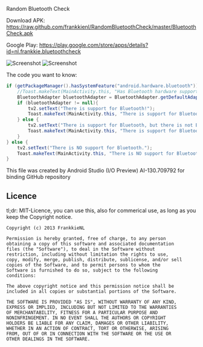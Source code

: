 Random Bluetooth Check

Download APK: https://raw.github.com/frankkienl/RandomBluetoothCheck/master/BluetoothCheck.apk

Google Play: https://play.google.com/store/apps/details?id=nl.frankkie.bluetoothcheck

![Screenshot](https://raw.github.com/frankkienl/RandomBluetoothCheck/master/device-2013-06-21-211350.png "pic1")
![Screenshot](https://raw.github.com/frankkienl/RandomBluetoothCheck/master/device-2013-06-21-211422.png "pic2")

The code you want to know:
```Java
if (getPackageManager().hasSystemFeature("android.hardware.bluetooth")){
    //Toast.makeText(MainActivity.this, "Has Bluetooth hardware support", Toast.LENGTH_LONG).show();
    BluetoothAdapter bluetoothAdapter = BluetoothAdapter.getDefaultAdapter();
    if (bluetoothAdapter != null){
        tv2.setText("There is support for Bluetooth!");
        Toast.makeText(MainActivity.this, "There is support for Bluetooth!", Toast.LENGTH_LONG).show();
    } else {
        tv2.setText("There is support for Bluetooth, but there is not Bluetooth Adapter.");
        Toast.makeText(MainActivity.this, "There is support for Bluetooth, but there is not Bluetooth Adapter.", Toast.LENGTH_LONG).show();
    }
} else {
    tv2.setText("There is NO support for Bluetooth.");
    Toast.makeText(MainActivity.this, "There is NO support for Bluetooth.", Toast.LENGTH_LONG).show();
}
```

This file was created by Android Studio (I/O Preview) AI-130.709792 for binding GitHub repository

Licence
-------

tl;dr: MIT-Licence, you can use this, also for commerical use, as long as you keep the Copyright notice.

    Copyright (c) 2013 FrankkieNL

    Permission is hereby granted, free of charge, to any person
    obtaining a copy of this software and associated documentation
    files (the "Software"), to deal in the Software without
    restriction, including without limitation the rights to use,
    copy, modify, merge, publish, distribute, sublicense, and/or sell
    copies of the Software, and to permit persons to whom the
    Software is furnished to do so, subject to the following
    conditions:

    The above copyright notice and this permission notice shall be
    included in all copies or substantial portions of the Software.

    THE SOFTWARE IS PROVIDED "AS IS", WITHOUT WARRANTY OF ANY KIND,
    EXPRESS OR IMPLIED, INCLUDING BUT NOT LIMITED TO THE WARRANTIES
    OF MERCHANTABILITY, FITNESS FOR A PARTICULAR PURPOSE AND
    NONINFRINGEMENT. IN NO EVENT SHALL THE AUTHORS OR COPYRIGHT
    HOLDERS BE LIABLE FOR ANY CLAIM, DAMAGES OR OTHER LIABILITY,
    WHETHER IN AN ACTION OF CONTRACT, TORT OR OTHERWISE, ARISING
    FROM, OUT OF OR IN CONNECTION WITH THE SOFTWARE OR THE USE OR
    OTHER DEALINGS IN THE SOFTWARE.
